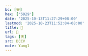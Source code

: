 ```yaml
---
bc: [天]
hex: ['5929']
date: '2025-10-13T11:27:29+08:00'
lastmod: '2025-10-23T11:52:04+08:00'
title: 󰗿
url: 󰗿
tags: [天]
src: DCCV
note: Yang1
---
```

